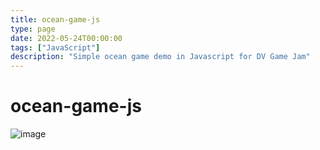 ```yaml
---
title: ocean-game-js
type: page
date: 2022-05-24T00:00:00
tags: ["JavaScript"]
description: "Simple ocean game demo in Javascript for DV Game Jam"
---
```


# ocean-game-js

![image](https://user-images.githubusercontent.com/35516367/170094928-2ee32b44-ef1f-4c63-9c20-0ec3570b5297.png)
